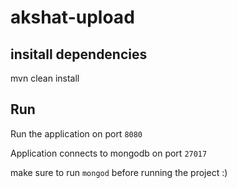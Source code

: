 # akshat-upload

## insitall dependencies 
mvn clean install

## Run 
Run the application on port ```8080```

Application connects to mongodb on port ```27017```

make sure to run ```mongod``` before running the project :)

